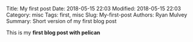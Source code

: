 Title: My first post
Date: 2018-05-15 22:03
Modified: 2018-05-15 22:03
Category: misc
Tags: first, misc
Slug: My-first-post
Authors: Ryan Mulvey
Summary: Short version of my first blog post

This is my **first blog post with pelican**